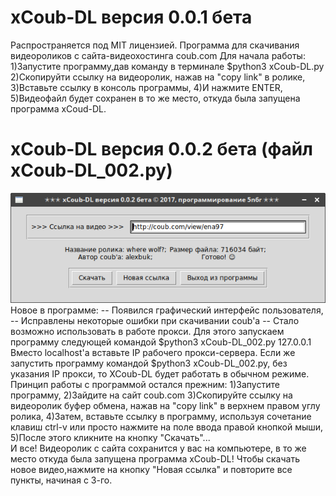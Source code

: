 # xCoub-DL версия 0.0.1 бета
Распространяется под MIT лицензией.
Программа для скачивания видеороликов с сайта-видеохостинга coub.com
Для начала работы:
1)Запустите программу,дав команду в терминале $python3 xCoub-DL.py
2)Скопируйти ссылку на видеоролик, нажав на "copy link" в ролике,
3)Вставьте ссылку в консоль программы,
4)И нажмите ENTER,
5)Видеофайл будет сохранен в то же место, откуда была запущена программа xCoud-DL.
# xCoub-DL версия 0.0.2 бета (файл  xCoub-DL_002.py)
![xCoub-DL](https://github.com/5N6R/xCoub-DL/blob/master/program.png)
Новое в программе:
-- Появился графический интерфейс пользователя,
-- Исправлены некоторые ошибки при скачивании coub'a
-- Стало возможно использовать в работе прокси.
Для этого запускаем программу следующей командой $python3 xCoub-DL_002.py 127.0.0.1 Вместо localhost'a вставьте IP рабочего прокси-сервера. Если же запустить программу командой $python3 xCoub-DL_002.py, без указания IP прокси, то XCoub-DL будет работать в обычном режиме.
Принцип работы с программой остался прежним:
1)Запустите программу,
2)Зайдите на сайт coub.com
3)Скопируйте ссылку на видеоролик буфер обмена, нажав на "copy link" в верхнем правом углу ролика,
4)Затем, вставьте ссылку в программу, используя сочетание клавиш ctrl-v или просто нажмите на поле ввода правой кнопкой мыши,
5)После этого кликните на кнопку "Скачать"...      
И все! Видеоролик  с сайта сохранится у вас на компьютере, в то же место откуда была запущена программа xCoub-DL! Чтобы скачать новое видео,нажмите на кнопку "Новая ссылка" и повторите все пункты, начиная с 3-го.                        
